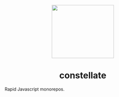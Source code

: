 <p align="center">
  <img src="https://cdn.rawgit.com/constellators/constellate/7934b911/assets/logo.png" width="200" height="173" />
</p>

<h1 align="center">constellate</h1>

Rapid Javascript monorepos.
